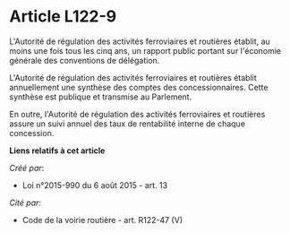 # Article L122-9

L'Autorité de régulation des activités ferroviaires et routières établit, au moins une fois tous les cinq ans, un rapport
public portant sur l'économie générale des conventions de délégation. 

L'Autorité de régulation des activités ferroviaires et routières établit annuellement une synthèse des comptes des
concessionnaires. Cette synthèse est publique et transmise au Parlement. 

En outre, l'Autorité de régulation des activités ferroviaires et routières assure un suivi annuel des taux de rentabilité
interne de chaque concession.

**Liens relatifs à cet article**

_Créé par_:

  - Loi n°2015-990 du 6 août 2015 - art. 13

_Cité par_:

  - Code de la voirie routière - art. R122-47 (V)
